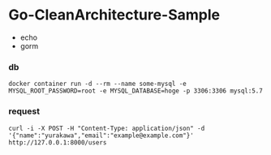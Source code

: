 # Go-CleanArchitecture-Sample

- echo
- gorm

### db
```
docker container run -d --rm --name some-mysql -e MYSQL_ROOT_PASSWORD=root -e MYSQL_DATABASE=hoge -p 3306:3306 mysql:5.7
```


### request

```
curl -i -X POST -H "Content-Type: application/json" -d '{"name":"yurakawa","email":"example@example.com"}' http://127.0.0.1:8000/users
```
